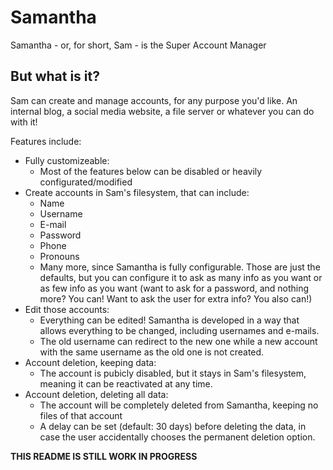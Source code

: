 # Samantha
Samantha - or, for short, Sam - is the Super Account Manager

## But what is it?
Sam can create and manage accounts, for any purpose you'd like. An internal blog, a social media website, a file server or whatever you can do with it!

Features include:

- Fully customizeable:
    - Most of the features below can be disabled or heavily configurated/modified
- Create accounts in Sam's filesystem, that can include:
    - Name
    - Username
    - E-mail
    - Password
    - Phone
    - Pronouns
    - Many more, since Samantha is fully configurable. Those are just the defaults, but you can configure it to ask as many info as you want or as few info as you want (want to ask for a password, and nothing more? You can! Want to ask the user for extra info? You also can!)
- Edit those accounts:
    - Everything can be edited! Samantha is developed in a way that allows everything to be changed, including usernames and e-mails.
    - The old username can redirect to the new one while a new account with the same username  as the old one is not created.
- Account deletion, keeping data:
    - The account is pubicly disabled, but it stays in Sam's filesystem, meaning it can be reactivated at any time.
- Account deletion, deleting all data:
    - The account will be completely deleted from Samantha, keeping no files of that account
    - A delay can be set (default: 30 days) before deleting the data, in case the user accidentally chooses the permanent deletion option.

**THIS README IS STILL WORK IN PROGRESS**
